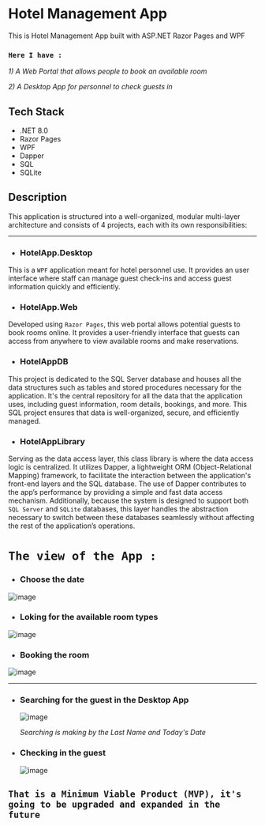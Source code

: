 # Hotel Management App
This is Hotel Management App built with ASP.NET Razor Pages and WPF 

### `Here I have :`
_1) A Web Portal that allows people to book an available room_

_2) A Desktop App for personnel to check guests in_

## Tech Stack
* .NET 8.0
* Razor Pages
* WPF
* Dapper
* SQL
* SQLite


## Description

This application is structured into a well-organized, modular multi-layer architecture and consists of 4 projects, each with its own responsibilities:

---

* ### HotelApp.Desktop
  
 This is a `WPF` application meant for hotel personnel use.
 It provides an user interface where staff can manage guest check-ins and access guest information quickly and efficiently.

* ### HotelApp.Web

 Developed using `Razor Pages`, this web portal allows potential guests to book rooms online. 
 It provides a user-friendly interface that guests can access from anywhere to view available rooms and make reservations.

* ### HotelAppDB

This project is dedicated to the SQL Server database and houses all the data structures such as tables and stored procedures necessary for the application. 
It's the central repository for all the data that the application uses, including guest information, room details, bookings, and more. 
This SQL project ensures that data is well-organized, secure, and efficiently managed.

* ### HotelAppLibrary
  
Serving as the data access layer, this class library is where the data access logic is centralized. 
It utilizes Dapper, a lightweight ORM (Object-Relational Mapping) framework, to facilitate the interaction between the application's front-end layers and the SQL database. 
The use of Dapper contributes to the app’s performance by providing a simple and fast data access mechanism. 
Additionally, because the system is designed to support both `SQL Server` and `SQLite` databases, 
this layer handles the abstraction necessary to switch between these databases seamlessly without affecting the rest of the application’s operations.


# `The view of the App :`
* ### Choose the date
![image](https://github.com/ROSTOCHEK11/HotelApp/assets/113441489/71b306bc-44a1-4ecc-8eea-dbc14d396861)

* ### Loking for the available room types
![image](https://github.com/ROSTOCHEK11/HotelApp/assets/113441489/f2a829d9-66a9-45d4-a558-c88197942d9b)

* ### Booking the room
![image](https://github.com/ROSTOCHEK11/HotelApp/assets/113441489/0875117c-86bd-4dd2-9162-cfd69b3721bd)

---

* ### Searching for the guest in the Desktop App
  ![image](https://github.com/ROSTOCHEK11/HotelApp/assets/113441489/6f8a4d20-165e-4fb3-a33a-cc487bf00f52)
  
  _Searching is making by the Last Name and Today's Date_ 

* ### Checking in the guest
  
  ![image](https://github.com/ROSTOCHEK11/HotelApp/assets/113441489/54deb6dd-75ba-4cd4-af74-b634d2a94c91)


## `That is a Minimum Viable Product (MVP), it's going to be upgraded and expanded in the future`
